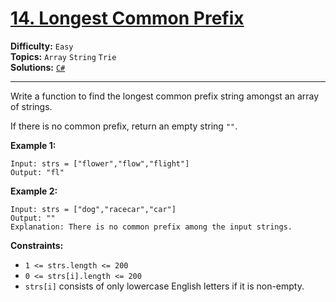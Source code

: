 # [14. Longest Common Prefix](https://leetcode.com/problems/longest-common-prefix/)

**Difficulty:** `Easy`  
**Topics:** `Array` `String` `Trie`  
**Solutions:** [`C#`](../../src/csharp/challenges/Problems/LongestCommonPrefix.cs)  

---

Write a function to find the longest common prefix string amongst an array of strings.

If there is no common prefix, return an empty string `""`.

**Example 1:**

```
Input: strs = ["flower","flow","flight"]
Output: "fl"
```

**Example 2:**

```
Input: strs = ["dog","racecar","car"]
Output: ""
Explanation: There is no common prefix among the input strings.
```

**Constraints:**

* `1 <= strs.length <= 200`
* `0 <= strs[i].length <= 200`
* `strs[i]` consists of only lowercase English letters if it is non-empty.